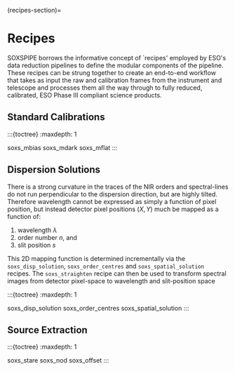 (recipes-section)=
# Recipes

SOXSPIPE borrows the informative concept of `recipes' employed by ESO's data reduction pipelines to define the modular components of the pipeline. These recipes can be strung together to create an end-to-end workflow that takes as input the raw and calibration frames from the instrument and telescope and processes them all the way through to fully reduced, calibrated, ESO Phase III compliant science products.

## Standard Calibrations

:::{toctree}
:maxdepth: 1

soxs_mbias
soxs_mdark
soxs_mflat
:::

## Dispersion Solutions

There is a strong curvature in the traces of the NIR orders and spectral-lines do not run perpendicular to the dispersion direction, but are highly tilted. Therefore wavelength cannot be expressed as simply a function of pixel position, but instead detector pixel positions ($X, Y$) much be mapped as a function of:

1. wavelength $\lambda$
2. order number $n$, and 
3. slit position $s$

This 2D mapping function is determined incrementally via the `soxs_disp_solution`, `soxs_order_centres` and `soxs_spatial_solution` recipes. The `soxs_straighten` recipe can then be used to transform spectral images from detector pixel-space to wavelength and slit-position space 

:::{toctree}
:maxdepth: 1

soxs_disp_solution
soxs_order_centres
soxs_spatial_solution
:::

## Source Extraction

:::{toctree}
:maxdepth: 1

soxs_stare
soxs_nod
soxs_offset
:::

